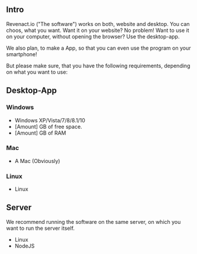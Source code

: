 <!-- TITLE: Requirements -->

## Intro
Revenact.io ("The software") works on both, website and desktop.
You can choos, what you want.
Want it on your website? No problem!
Want to use it on your computer, without opening the browser? Use the desktop-app.

We also plan, to make a App, so that you can even use the program on your smartphone!

But please make sure, that you have the following requirements, depending on what you want to use:

## Desktop-App
### Windows
* Windows XP/Vista/7/8/8.1/10
* [Amount] GB of free space.
* [Amount] GB of RAM
### Mac
* A Mac (Obviously)
### Linux
* Linux

## Server
We recommend running the software on the same server, on which you want to run the server itself.
* Linux
* NodeJS